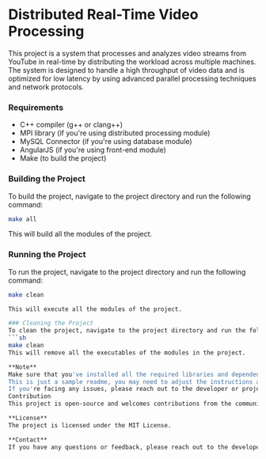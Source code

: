 # Distributed Real-Time Video Processing

This project is a system that processes and analyzes video streams from YouTube in real-time by distributing the workload across multiple machines. The system is designed to handle a high throughput of video data and is optimized for low latency by using advanced parallel processing techniques and network protocols.

### Requirements

- C++ compiler (g++ or clang++)
- MPI library (if you're using distributed processing module)
- MySQL Connector (if you're using database module)
- AngularJS (if you're using front-end module)
- Make (to build the project)

### Building the Project

To build the project, navigate to the project directory and run the following command:
```sh
make all
```
This will build all the modules of the project.

### Running the Project

To run the project, navigate to the project directory and run the following command:
```sh
make clean

This will execute all the modules of the project.

### Cleaning the Project
To clean the project, navigate to the project directory and run the following command:
```sh
make clean
This will remove all the executables of the modules in the project.

**Note**
Make sure that you've installed all the required libraries and dependencies on your system before building and running the project.
This is just a sample readme, you may need to adjust the instructions and information to fit your specific use case.
If you're facing any issues, please reach out to the developer or project maintainer for help.
Contribution
This project is open-source and welcomes contributions from the community. If you would like to contribute, please reach out to the developer or project maintainer.

**License**
The project is licensed under the MIT License.

**Contact**
If you have any questions or feedback, please reach out to the developer or project maintaine


